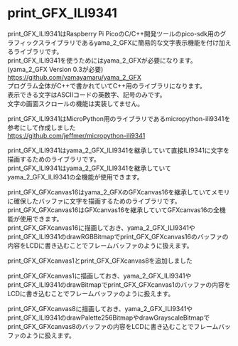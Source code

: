 # print_GFX_ILI9341
  
print_GFX_ILI9341はRaspberry Pi PicoのC/C++開発ツールのpico-sdk用のグラフィックスライブラリであるyama_2_GFXに簡易的な文字表示機能を付け加えるライブラリです。  
print_GFX_ILI9341を使うためにはyama_2_GFXが必要になります。  
(yama_2_GFX Version 0.3が必要)  
https://github.com/yamayamaru/yama_2_GFX  
プログラム全体がC++で書かれていてC++用のライブラリになります。   
表示できる文字はASCIIコードの英数字、記号のみです。  
文字の画面スクロールの機能は実装してません。  
  
print_GFX_ILI9341はMicroPython用のライブラリであるmicropython-ili9341を参考にして作成しました  
https://github.com/jeffmer/micropython-ili9341  
  
print_GFX_ILI9341はyama_2_GFX_ILI9341を継承していて直接ILI9341に文字を描画するためのライブラリです。  
print_GFX_ILI9341はyama_2_GFX_ILI9341を継承していてyama_2_GFX_ILI9341の全機能が使用できます。  
  
print_GFX_GFXcanvas16はyama_2_GFXのGFXcanvas16を継承していてメモリに確保したバッファに文字を描画するためのライブラリです。  
print_GFX_GFXcanvas16はGFXcanvas16を継承していてGFXcanvas16の全機能が使用できます。  
print_GFX_GFXcanvas16に描画しておき、yama_2_GFX_ILI9341やprint_GFX_ILI9341のdrawRGBBitmapでprint_GFX_GFXcanvas16のバッファの内容をLCDに書き込むことでフレームバッファのように扱えます。  
  
print_GFX_GFXcanvas1とprint_GFX_GFXcanvas8を追加しました  
  
print_GFX_GFXcanvas1に描画しておき、yama_2_GFX_ILI9341やprint_GFX_ILI9341のdrawBitmapでprint_GFX_GFXcanvas1のバッファの内容をLCDに書き込むことでフレームバッファのように扱えます。  
  
print_GFX_GFXcanvas8に描画しておき、yama_2_GFX_ILI9341やprint_GFX_ILI9341のdrawPalette256BitmapやdrawGrayscaleBitmapでprint_GFX_GFXcanvas8のバッファの内容をLCDに書き込むことでフレームバッファのように扱えます。  
  
